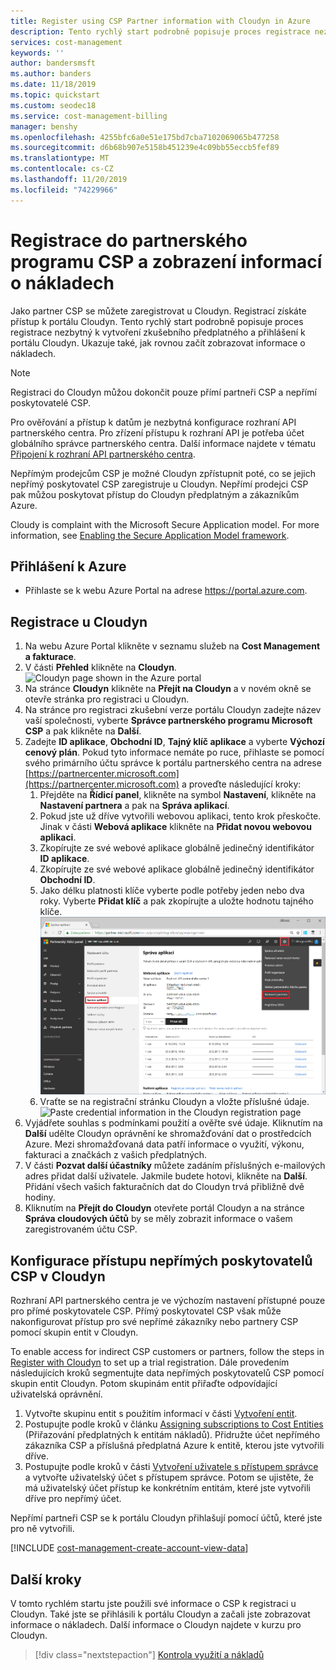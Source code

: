 ```yaml
---
title: Register using CSP Partner information with Cloudyn in Azure
description: Tento rychlý start podrobně popisuje proces registrace nezbytný k vytvoření zkušebního předplatného a přihlášení k portálu Cloudyn.
services: cost-management
keywords: ''
author: bandersmsft
ms.author: banders
ms.date: 11/18/2019
ms.topic: quickstart
ms.custom: seodec18
ms.service: cost-management-billing
manager: benshy
ms.openlocfilehash: 4255bfc6a0e51e175bd7cba7102069065b477258
ms.sourcegitcommit: d6b68b907e5158b451239e4c09bb55eccb5fef89
ms.translationtype: MT
ms.contentlocale: cs-CZ
ms.lasthandoff: 11/20/2019
ms.locfileid: "74229966"
---
```

# <a name="register-with-the-csp-partner-program-and-view-cost-data"></a>Registrace do partnerského programu CSP a zobrazení informací o nákladech

Jako partner CSP se můžete zaregistrovat u Cloudyn. Registrací získáte přístup k portálu Cloudyn. Tento rychlý start podrobně popisuje proces registrace nezbytný k vytvoření zkušebního předplatného a přihlášení k portálu Cloudyn. Ukazuje také, jak rovnou začít zobrazovat informace o nákladech.


> [!NOTE]
>
> Registraci do Cloudyn můžou dokončit pouze přímí partneři CSP a nepřímí poskytovatelé CSP.
>
> Pro ověřování a přístup k datům je nezbytná konfigurace rozhraní API partnerského centra. Pro zřízení přístupu k rozhraní API je potřeba účet globálního správce partnerského centra.
> Další informace najdete v tématu [Připojení k rozhraní API partnerského centra](https://msdn.microsoft.com/library/partnercenter/mt709136.aspx).
>
> Nepřímým prodejcům CSP je možné Cloudyn zpřístupnit poté, co se jejich nepřímý poskytovatel CSP zaregistruje u Cloudyn. Nepřímí prodejci CSP pak můžou poskytovat přístup do Cloudyn předplatným a zákazníkům Azure.
>
>Cloudy is complaint with the Microsoft Secure Application model. For more information, see [Enabling the Secure Application Model framework](/partner-center/develop/enable-secure-app-model).

## <a name="sign-in-to-azure"></a>Přihlášení k Azure

- Přihlaste se k webu Azure Portal na adrese https://portal.azure.com.

## <a name="register-with-cloudyn"></a>Registrace u Cloudyn

1. Na webu Azure Portal klikněte v seznamu služeb na **Cost Management a fakturace**.
2. V části **Přehled** klikněte na **Cloudyn**.  
    ![Cloudyn page shown in the Azure portal](./media/quick-register-csp/cost-mgt-billing-service.png)
3. Na stránce **Cloudyn** klikněte na **Přejít na Cloudyn** a v novém okně se otevře stránka pro registraci u Cloudyn.
4. Na stránce pro registraci zkušební verze portálu Cloudyn zadejte název vaší společnosti, vyberte **Správce partnerského programu Microsoft CSP** a pak klikněte na **Další**.  
5. Zadejte **ID aplikace**, **Obchodní ID**, **Tajný klíč aplikace** a vyberte **Výchozí cenový plán**. Pokud tyto informace nemáte po ruce, přihlaste se pomocí svého primárního účtu správce k portálu partnerského centra na adrese [https://partnercenter.microsoft.com](https://partnercenter.microsoft.com) a proveďte následující kroky:
   1. Přejděte na **Řídicí panel**, klikněte na symbol **Nastavení**, klikněte na **Nastavení partnera** a pak na **Správa aplikací**.
   2. Pokud jste už dříve vytvořili webovou aplikaci, tento krok přeskočte. Jinak v části **Webová aplikace** klikněte na **Přidat novou webovou aplikaci**.
   3. Zkopírujte ze své webové aplikace globálně jedinečný identifikátor **ID aplikace**.
   4. Zkopírujte ze své webové aplikace globálně jedinečný identifikátor **Obchodní ID**.
   5. Jako délku platnosti klíče vyberte podle potřeby jeden nebo dva roky. Vyberte **Přidat klíč** a pak zkopírujte a uložte hodnotu tajného klíče.  
    ![Partner Dashboard where you copy credential information](./media/quick-register-csp/csp-partner-center.png)
   6. Vraťte se na registrační stránku Cloudyn a vložte příslušné údaje.  
      ![Paste credential information in the Cloudyn registration page](./media/quick-register-csp/csp-reg.png)
6. Vyjádřete souhlas s podmínkami použití a ověřte své údaje. Kliknutím na **Další** udělte Cloudyn oprávnění ke shromažďování dat o prostředcích Azure. Mezi shromažďovaná data patří informace o využití, výkonu, fakturaci a značkách z vašich předplatných.  
7. V části **Pozvat další účastníky** můžete zadáním příslušných e-mailových adres přidat další uživatele. Jakmile budete hotovi, klikněte na **Další**. Přidání všech vašich fakturačních dat do Cloudyn trvá přibližně dvě hodiny.
8. Kliknutím na **Přejít do Cloudyn** otevřete portál Cloudyn a na stránce **Správa cloudových účtů** by se měly zobrazit informace o vašem zaregistrovaném účtu CSP.

## <a name="configure-indirect-csp-access-in-cloudyn"></a>Konfigurace přístupu nepřímých poskytovatelů CSP v Cloudyn

Rozhraní API partnerského centra je ve výchozím nastavení přístupné pouze pro přímé poskytovatele CSP. Přímý poskytovatel CSP však může nakonfigurovat přístup pro své nepřímé zákazníky nebo partnery CSP pomocí skupin entit v Cloudyn.

To enable access for indirect CSP customers or partners, follow the steps in [Register with Cloudyn](#register-with-cloudyn) to set up a trial registration. Dále provedením následujících kroků segmentujte data nepřímých poskytovatelů CSP pomocí skupin entit Cloudyn. Potom skupinám entit přiřaďte odpovídající uživatelská oprávnění.

1. Vytvořte skupinu entit s použitím informací v části [Vytvoření entit](tutorial-user-access.md#create-and-manage-entities).
2. Postupujte podle kroků v článku [Assigning subscriptions to Cost Entities](https://www.youtube.com/watch?v=d9uTWSdoQYo) (Přiřazování předplatných k entitám nákladů). Přidružte účet nepřímého zákazníka CSP a příslušná předplatná Azure k entitě, kterou jste vytvořili dříve.
3. Postupujte podle kroků v části [Vytvoření uživatele s přístupem správce](tutorial-user-access.md#create-a-user-with-admin-access) a vytvořte uživatelský účet s přístupem správce. Potom se ujistěte, že má uživatelský účet přístup ke konkrétním entitám, které jste vytvořili dříve pro nepřímý účet.

Nepřímí partneři CSP se k portálu Cloudyn přihlašují pomocí účtů, které jste pro ně vytvořili.


[!INCLUDE [cost-management-create-account-view-data](../../includes/cost-management-create-account-view-data.md)]

## <a name="next-steps"></a>Další kroky

V tomto rychlém startu jste použili své informace o CSP k registraci u Cloudyn. Také jste se přihlásili k portálu Cloudyn a začali jste zobrazovat informace o nákladech. Další informace o Cloudyn najdete v kurzu pro Cloudyn.

> [!div class="nextstepaction"]
> [Kontrola využití a nákladů](./tutorial-review-usage.md)
